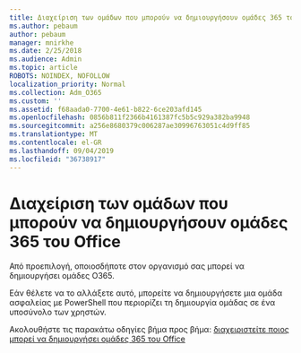 ```yaml
---
title: Διαχείριση των ομάδων που μπορούν να δημιουργήσουν ομάδες 365 του Office
ms.author: pebaum
author: pebaum
manager: mnirkhe
ms.date: 2/25/2018
ms.audience: Admin
ms.topic: article
ROBOTS: NOINDEX, NOFOLLOW
localization_priority: Normal
ms.collection: Adm_O365
ms.custom: ''
ms.assetid: f68aada0-7700-4e61-b822-6ce203afd145
ms.openlocfilehash: 0856b811f2366b4161387fc5b5c929a382ba9948
ms.sourcegitcommit: a256e8680379c006287ae30996763051c4d9ff85
ms.translationtype: MT
ms.contentlocale: el-GR
ms.lasthandoff: 09/04/2019
ms.locfileid: "36738917"
---
```

# <a name="manage-who-can-create-office-365-groups"></a>Διαχείριση των ομάδων που μπορούν να δημιουργήσουν ομάδες 365 του Office

Από προεπιλογή, οποιοσδήποτε στον οργανισμό σας μπορεί να δημιουργήσει ομάδες O365.
  
Εάν θέλετε να το αλλάξετε αυτό, μπορείτε να δημιουργήσετε μια ομάδα ασφαλείας με PowerShell που περιορίζει τη δημιουργία ομάδας σε ένα υποσύνολο των χρηστών.
  
Ακολουθήστε τις παρακάτω οδηγίες βήμα προς βήμα: [διαχειριστείτε ποιος μπορεί να δημιουργήσει ομάδες 365 του Office](https://docs.microsoft.com/office365/admin/create-groups/manage-creation-of-groups)
  

